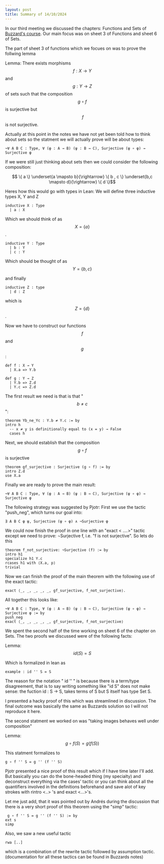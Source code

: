 ```yaml
---
layout: post
title: Summary of 14/10/2024
---
```


In our third meeting we discussed the chapters: Functions and Sets of [Buzzard's course](https://github.com/ImperialCollegeLondon/formalising-mathematics-2024/). Our main focus was on sheet 3 of Functions and sheet 6 of Sets. 

The part of sheet 3 of functions which we focues on was to prove the follwing lemma

Lemma: There exists morphisms $$ f :X \rightarrow Y$$ and $$ g :Y \rightarrow Z$$ of sets such that the composition $$ g \circ f$$ is surjective but $$\ f$$ is not surjective. 

Actually at this point in the notes we have not yet been told how to think about sets so the statment we will actually prove will be about types:

```
¬∀ A B C : Type, ∀ (φ : A → B) (ψ : B → C), Surjective (ψ ∘ φ) → Surjective φ

```
If we were still just thinking about sets then we could consider the following composition:

$$ \{ a \} \underset{a \mapsto b}{\rightarrow} \{ b , c \} \underset{b,c \mapsto d}{\rightarrow} \{ d \}$$

Heres how this would go with types in Lean: We will define three inductive types X, Y and Z

```
inductive X : Type
  | a : X

```

Which we should think of as $$ X = \{ a \}$$.

```
inductive Y : Type
  | b : Y
  | c : Y 

```
Which should be thought of as $$ Y = \{ b ,c \}$$

and finally

```
inductive Z : type
  | d : Z

```
which is $$Z = \{ d \}$$.

Now we have to construct our functions $$f$$ and $$g$$:

```
def f : X → Y
  | X.a => Y.b
```
```
def g : Y → Z
  | Y.b => Z.d
  | Y.c => Z.d
```

The first result we need is that is that  " $$ b \neq c $$ ":

```
theorem Yb_ne_Yc : Y.b ≠ Y.c := by
intro h
  -- x ≠ y is definitionally equal to (x = y) → False
  cases h
```

Next, we should establish that the composition $$ g \circ f$$ is surjective

```
theorem gf_surjective : Surjective (g ∘ f) := by
intro Z.d
use X.a

```

Finally we are ready to prove the main result:

```
¬∀ A B C : Type, ∀ (φ : A → B) (ψ : B → C), Surjective (ψ ∘ φ) → Surjective φ
```

The following strategy was suggested by Pjotr: First we use the tactic "push_neg", which turns our goal into:

```
∃ A B C φ ψ, Surjective (ψ ∘ φ) ∧ ¬Surjective φ
```

We could now finish the proof in one line with an "exact < ....>" tactic except we need to prove:  ¬Surjective f, i.e. "f is not surjective". So lets do this

```
theorem f_not_surjective: ¬Surjective (f) := by
intro h1
specialize h1 Y.c
rcases h1 with ⟨X.a, p⟩
trivial
```

Now we can finish the proof of the main theorem with the following use of the exact tactic:

```
exact ⟨_, _, _, _, _, gf_surjective, f_not_surjective⟩.
```
All together this looks like:

```
¬∀ A B C : Type, ∀ (φ : A → B) (ψ : B → C), Surjective (ψ ∘ φ) → Surjective φ := by
push_neg
exact ⟨_, _, _, _, _, gf_surjective, f_not_surjective⟩
```

We spent the second half of the time working on sheet 6 of the chapter on Sets. The two proofs we discussed were of the following facts:

Lemma: $$id (S) = S$$

Which is formalized in lean as

```
example : id '' S = S

```

The reason for the notation " id '' " is because there is a term/type disagreement, that is to say writing something like "id S"  does not make sense: the fuction id : S → S, takes terms of S but S itself has type Set S. 

I presented a hacky proof of this which was streamlined in discussion. The final outcome was basically the same as Buzzards solution so I will not reproduce it here. 

The second statment we worked on was "taking images behaves well under composition"

Lemma: $$ g \circ f (S) = g ( f (S))$$

This statment formalizes to 

```
g ∘ f '' S = g '' (f '' S)
```
Pjotr presented a nice proof of this result which if I have time later I'll add. But basically you can do the bone-headed thing (my specialty) and deconstruct everything via the cases' tactic or you can think about all the quantifiers involved in the definitions beforehand and save alot of key strokes with rintro <..> 's and exact <...>'s. 

Let me just add, that it was pointed out by Andrés during the discussion that there is a very short proof of this theorem using the "simp" tactic:

```
 g ∘ f '' S = g '' (f '' S) := by
ext s
simp
```

Also, we saw a new useful tactic 

```
rwa [..]
```

which is a combination of the rewrite tactic followed by assumption tactic. (documentation for all these tactics can be found in Buzzards notes)





